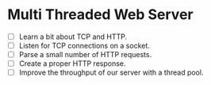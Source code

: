 # Multi Threaded Web Server

- [ ] Learn a bit about TCP and HTTP.
- [ ] Listen for TCP connections on a socket.
- [ ] Parse a small number of HTTP requests.
- [ ] Create a proper HTTP response.
- [ ] Improve the throughput of our server with a thread pool.